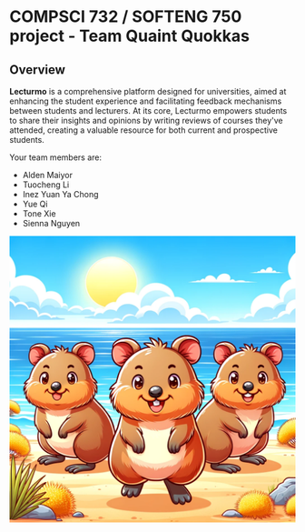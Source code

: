 # COMPSCI 732 / SOFTENG 750 project - Team Quaint Quokkas

## Overview
<b>Lecturmo</b> is a comprehensive platform designed for universities, aimed at enhancing the student experience and facilitating feedback mechanisms between students and lecturers. At its core, Lecturmo empowers students to share their insights and opinions by writing reviews of courses they've attended, creating a valuable resource for both current and prospective students.

Your team members are:

- Alden Maiyor
- Tuocheng Li
- Inez Yuan Ya Chong
- Yue Qi
- Tone Xie
- Sienna Nguyen

![](./group-image/Quaint%20Quokkas.webp)

